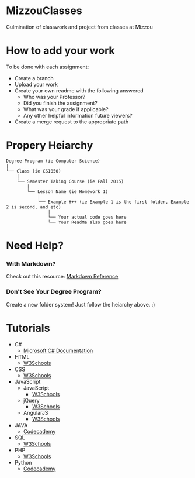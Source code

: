 # MizzouClasses
Culmination of classwork and project from classes at Mizzou

# How to add your work
To be done with each assignment:
  * Create a branch
  * Upload your work
  * Create your own readme with the following answered
    * Who was your Professor?
    * Did you finish the assignment?
    * What was your grade if applicable?
    * Any other helpful information future viewers?
  * Create a merge request to the appropriate path
  
# Propery Heiarchy
  ```
  Degree Program (ie Computer Science)
  |
  └── Class (ie CS1050)
      |
      └── Semester Taking Course (ie Fall 2015)
          |
          └── Lesson Name (ie Homework 1)
              |
              └── Example #++ (ie Example 1 is the first folder, Example 2 is second, and etc)
                  |
                  └── Your actual code goes here
                  └── Your ReadMe also goes here
```
# Need Help?
 ### With Markdown?
   Check out this resource: [Markdown Reference](http://commonmark.org/help/)
 ### Don't See Your Degree Program?
   Create a new folder system! Just follow the heiarchy above. :)
 
# Tutorials
 * C#
   * [Microsoft C# Documentation](https://docs.microsoft.com/en-us/dotnet/csharp/)
 * HTML
   * [W3Schools](https://www.w3schools.com/html/default.asp)
 * CSS
   * [W3Schools](https://www.w3schools.com/css/default.asp)
 * JavaScript
   * JavaScript
     * [W3Schools](https://www.w3schools.com/js/default.asp)
   * jQuery
     * [W3Schools](https://www.w3schools.com/jquery/default.asp)
   * AngularJS
     * [W3Schools](https://www.w3schools.com/angular/default.asp)
 * JAVA
   * [Codecademy](https://www.codecademy.com/learn/learn-java)
 * SQL
   * [W3Schools](https://www.w3schools.com/sql/default.asp)
 * PHP
   * [W3Schools](https://www.w3schools.com/php/default.asp)
 * Python
   * [Codecademy](https://www.codecademy.com/learn/learn-python)
 

